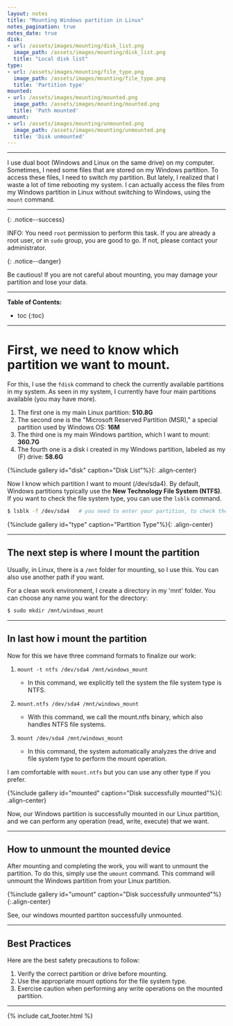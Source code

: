 ```yaml
---
layout: notes
title: "Mounting Windows partition in Linux"
notes_pagination: true
notes_date: true
disk:
- url: /assets/images/mounting/disk_list.png
  image_path: /assets/images/mounting/disk_list.png
  title: "Local disk list"
type:
- url: /assets/images/mounting/file_type.png
  image_path: /assets/images/mounting/file_type.png
  title: 'Partition type'
mounted:
- url: /assets/images/mounting/mounted.png
  image_path: /assets/images/mounting/mounted.png
  title: 'Path mounted'
umount:
- url: /assets/images/mounting/unmounted.png
  image_path: /assets/images/mounting/unmounted.png
  title: 'Disk unmounted'
---
```


---


I use dual boot (Windows and Linux on the same drive) on my computer. Sometimes,
I need some files that are stored on my Windows partition. To access these
files, I need to switch my partition. But lately, I realized that I waste a lot
of time rebooting my system. I can actually access the files from my Windows
partition in Linux without switching to Windows, using the `mount` command.

---

{: .notice--success}

INFO: You need `root` permission to perform this task. If you are already a root
user, or in `sudo` group, you are good to go. If not, please contact your
administrator.

{: .notice--danger}

Be cautious! If you are not careful about mounting, you may damage your
partition and lose your data.

---

**Table of Contents:**

* toc
{:toc}

---

# First, we need to know which partition we want to mount.

For this, I use the `fdisk` command to check the currently available partitions
in my system. As seen in my system, I currently have four main partitions
available (you may have more).

1. The first one is my main Linux partition: **510.8G**
2. The second one is the "Microsoft Reserved Partition (MSR)," a special
   partition used by Windows OS: **16M**
3. The third one is my main Windows partition, which I want to mount: **360.7G**
4. The fourth one is a disk i created in my Windows partition, labeled as my (F)
   drive: **58.6G**

{%include gallery id="disk" caption="Disk List"%}{: .align-center}

Now I know which partition I want to mount (/dev/sda4). By default, Windows
partitions typically use the **New Technology File System (NTFS)**. If you want
to check the file system type, you can use the `lsblk` command.

```bash
$ lsblk -f /dev/sda4   # you need to enter your partition, to check the type
```


{%include gallery id="type" caption="Partition Type"%}{: .align-center}


---

## The next step is where I mount the partition

Usually, in Linux, there is a `/mnt` folder for mounting, so I use this. You can
also use another path if you want.

For a clean work environment, I create a directory in my 'mnt' folder. You can
choose any name you want for the directory:

```bash
$ sudo mkdir /mnt/windows_mount
```

---

## In last how i mount the partition

Now for this we have three command formats to finalize our work:

1. `mount -t ntfs /dev/sda4 /mnt/windows_mount`
   - In this command, we explicitly tell the system the file system type is
     NTFS.

2. `mount.ntfs /dev/sda4 /mnt/windows_mount`
   - With this command, we call the mount.ntfs binary, which also handles NTFS
     file systems.

3. `mount /dev/sda4 /mnt/windows_mount`
   - In this command, the system automatically analyzes the drive and file
     system type to perform the mount operation.

I am comfortable with `mount.ntfs` but you can use any other type if you prefer.


{%include gallery id="mounted" caption="Disk successfully mounted"%}{: .align-center}


Now, our Windows partition is successfully mounted in our Linux partition, and
we can perform any operation (read, write, execute) that we want.


---

## How to unmount the mounted device

After mounting and completing the work, you will want to unmount the partition.
To do this, simply use the `umount` command. This command will unmount the
Windows partition from your Linux partition.

{%include gallery id="umount" caption="Disk successfully unmounted"%}{:.align-center}

See, our windows mounted partiton successfully unmounted.

---

## Best Practices

Here are the best safety precautions to follow:

1. Verify the correct partition or drive before mounting.
2. Use the appropriate mount options for the file system type.
3. Exercise caution when performing any write operations on the mounted
   partition.

---

{% include cat_footer.html %}
